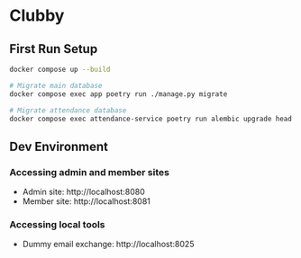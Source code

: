 # Clubby

## First Run Setup

```bash
docker compose up --build

# Migrate main database
docker compose exec app poetry run ./manage.py migrate

# Migrate attendance database
docker compose exec attendance-service poetry run alembic upgrade head
```

## Dev Environment

### Accessing admin and member sites

* Admin site: http://localhost:8080
* Member site: http://localhost:8081

### Accessing local tools

* Dummy email exchange: http://localhost:8025